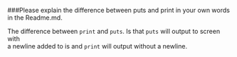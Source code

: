 ###Please explain the difference between puts and print in your own words in the Readme.md.  

The difference between `print` and `puts`. Is that `puts` will output to screen with     
a newline added to is and `print` will output without a newline.

